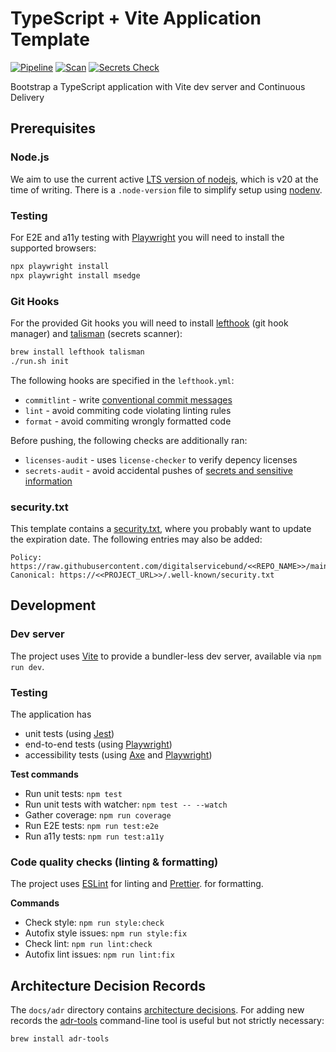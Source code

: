 # TypeScript + Vite Application Template

[![Pipeline](https://github.com/digitalservicebund/typescript-vite-application-template/actions/workflows/pipeline.yml/badge.svg)](https://github.com/digitalservicebund/typescript-vite-application-template/actions/workflows/pipeline.yml)
[![Scan](https://github.com/digitalservicebund/typescript-vite-application-template/actions/workflows/scan.yml/badge.svg)](https://github.com/digitalservicebund/typescript-vite-application-template/actions/workflows/scan.yml)
[![Secrets Check](https://github.com/digitalservicebund/typescript-vite-application-template/actions/workflows/secrets-check.yml/badge.svg)](https://github.com/digitalservicebund/typescript-vite-application-template/actions/workflows/secrets-check.yml)

Bootstrap a TypeScript application with Vite dev server and Continuous Delivery

## Prerequisites

### Node.js

We aim to use the current active [LTS version of nodejs](https://nodejs.dev/en/about/releases/), which is v20 at the time of writing. There is a `.node-version` file to simplify setup using [nodenv](https://github.com/nodenv/nodenv).

### Testing

For E2E and a11y testing with [Playwright](https://playwright.dev/docs/intro) you will need to install the supported browsers:

```bash
npx playwright install
npx playwright install msedge
```

### Git Hooks

For the provided Git hooks you will need to install [lefthook](https://github.com/evilmartians/lefthook/blob/master/docs/full_guide.md) (git hook manager) and [talisman](https://thoughtworks.github.io/talisman/docs) (secrets scanner):

```bash
brew install lefthook talisman
./run.sh init
```

The following hooks are specified in the `lefthook.yml`:

- `commitlint` - write [conventional commit messages](https://chris.beams.io/posts/git-commit/)
- `lint` - avoid commiting code violating linting rules
- `format` - avoid commiting wrongly formatted code

Before pushing, the following checks are additionally ran:

- `licenses-audit` - uses `license-checker` to verify depency licenses
- `secrets-audit` - avoid accidental pushes of [secrets and sensitive information](https://thoughtworks.github.io/talisman/)

### security.txt

This template contains a [security.txt](https://securitytxt.org/), where you probably want to update the expiration date. The following entries may also be added:

```
Policy: https://raw.githubusercontent.com/digitalservicebund/<<REPO_NAME>>/main/SECURITY.md
Canonical: https://<<PROJECT_URL>>/.well-known/security.txt
```

## Development

### Dev server

The project uses [Vite](https://vitejs.dev/guide/) to provide a bundler-less dev server, available via `npm run dev`.

### Testing

The application has

- unit tests (using [Jest](https://jestjs.io/docs/getting-started))
- end-to-end tests (using [Playwright](https://playwright.dev/docs/intro))
- accessibility tests (using [Axe](https://github.com/abhinaba-ghosh/axe-playwright#readme) and [Playwright](https://playwright.dev/docs/intro))

**Test commands**

- Run unit tests: `npm test`
- Run unit tests with watcher: `npm test -- --watch`
- Gather coverage: `npm run coverage`
- Run E2E tests: `npm run test:e2e`
- Run a11y tests: `npm run test:a11y`

### Code quality checks (linting & formatting)

The project uses [ESLint](https://eslint.org/docs/latest/) for linting and [Prettier](https://prettier.io/docs/en/). for formatting.

**Commands**

- Check style: `npm run style:check`
- Autofix style issues: `npm run style:fix`
- Check lint: `npm run lint:check`
- Autofix lint issues: `npm run lint:fix`

## Architecture Decision Records

The `docs/adr` directory contains [architecture decisions](https://cognitect.com/blog/2011/11/15/documenting-architecture-decisions).
For adding new records the [adr-tools](https://github.com/npryce/adr-tools) command-line tool is useful but not strictly necessary:

```bash
brew install adr-tools
```
